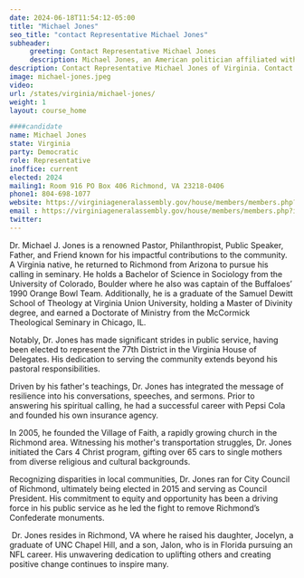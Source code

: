 ```yaml
---
date: 2024-06-18T11:54:12-05:00
title: "Michael Jones"
seo_title: "contact Representative Michael Jones"
subheader:
     greeting: Contact Representative Michael Jones
     description: Michael Jones, an American politician affiliated with the Democratic Party, assumed office as a representative of District 77 in the Virginia House of Delegates on January 10, 2024.
description: Contact Representative Michael Jones of Virginia. Contact information for Michael Jones includes email address, phone number, and mailing address.
image: michael-jones.jpeg
video:
url: /states/virginia/michael-jones/
weight: 1
layout: course_home

####candidate
name: Michael Jones
state: Virginia
party: Democratic
role: Representative
inoffice: current
elected: 2024
mailing1: Room 916 PO Box 406 Richmond, VA 23218-0406
phone1: 804-698-1077
website: https://virginiageneralassembly.gov/house/members/members.php?id=H0368/
email : https://virginiageneralassembly.gov/house/members/members.php?id=H0368/
twitter: 
---
```

Dr. Michael J. Jones is a renowned Pastor, Philanthropist, Public Speaker, Father, and Friend known for his impactful contributions to the community. A Virginia native, he returned to Richmond from Arizona to pursue his calling in seminary. He holds a Bachelor of Science in Sociology from the University of Colorado, Boulder where he also was captain of the Buffaloes’ 1990 Orange Bowl Team. Additionally, he is a graduate of the Samuel Dewitt School of Theology at Virginia Union University, holding a Master of Divinity degree, and earned a Doctorate of Ministry from the McCormick Theological Seminary in Chicago, IL.


Notably, Dr. Jones has made significant strides in public service, having been elected to represent the 77th District in the Virginia House of Delegates. His dedication to serving the community extends beyond his pastoral responsibilities.


Driven by his father's teachings, Dr. Jones has integrated the message of resilience into his conversations, speeches, and sermons. Prior to answering his spiritual calling, he had a successful career with Pepsi Cola and founded his own insurance agency.


In 2005, he founded the Village of Faith, a rapidly growing church in the Richmond area. Witnessing his mother's transportation struggles, Dr. Jones initiated the Cars 4 Christ program, gifting over 65 cars to single mothers from diverse religious and cultural backgrounds.


Recognizing disparities in local communities, Dr. Jones ran for City Council of Richmond, ultimately being elected in 2015 and serving as Council President. His commitment to equity and opportunity has been a driving force in his public service as he led the fight to remove Richmond’s Confederate monuments.

﻿
Dr. Jones resides in Richmond, VA where he raised his daughter, Jocelyn, a graduate of UNC Chapel Hill, and a son, Jalon, who is in Florida pursuing an NFL career. His unwavering dedication to uplifting others and creating positive change continues to inspire many.
